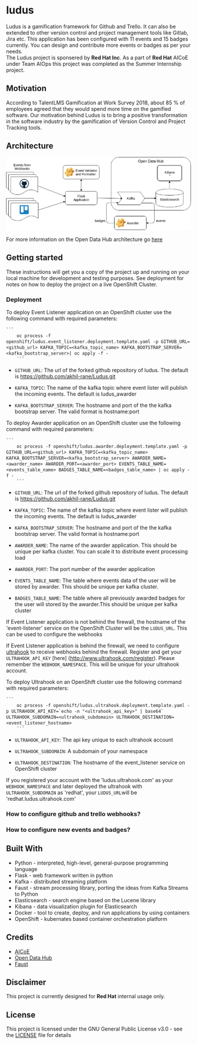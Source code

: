 # ludus
Ludus is a gamification framework for Github and Trello. It can also be extended to other version control and project management tools like Gitlab, Jira etc. This application has been configured with 11 events and 15 badges currently. You can design and contribute more events or badges as per your needs.</br> 
The Ludus project is sponsered by **Red Hat Inc**. As a part of **Red Hat** AICoE under Team AIOps this project was completed as the Summer Internship project.

## Motivation

According to TalentLMS Gamification at Work Survey 2018, about 85 % of employees agreed that they would spend more time on the gamified software. Our motivation behind Ludus is to bring a positive transformation in the software industry by the gamification of Version Control and Project Tracking tools.

## Architecture

![architecture](/docs/architecture.png)

For more information on the Open Data Hub architecture go [here](https://opendatahub.io/news/2018-12-04/open-data-hub-overview.html)

## Getting started

These instructions will get you a copy of the project up and running on your local machine for development and testing purposes. See deployment for notes on how to deploy the project on a live OpenShift Cluster.

### Deployment

To deploy Event Listener application on an OpenShift cluster use the following command with required parameters:
        
	```
        oc process -f openshift/ludus.event_listener.deployment.template.yaml -p GITHUB_URL=<github_url> KAFKA_TOPIC=<kafka_topic_name> KAFKA_BOOTSTRAP_SERVER=<kafka_bootstrap_server>| oc apply -f -
        ```

- `GITHUB_URL`: The url of the forked github repository of ludus. The default is https://github.com/akhil-rane/Ludus.git

- `KAFKA_TOPIC`: The name of the kafka topic where event lister will publish the incoming events. The default is ludus_awarder

- `KAFKA_BOOTSTRAP_SERVER`: The hostname and port of the the kafka bootstrap server. The valid format is hostname:port


To deploy Awarder application on an OpenShift cluster use the following command with required parameters:
        
	```
        oc process -f openshift/ludus.awarder.deployment.template.yaml -p GITHUB_URL=<github_url> KAFKA_TOPIC=<kafka_topic_name> KAFKA_BOOTSTRAP_SERVER=<kafka_bootstrap_server> AWARDER_NAME=<awarder_name> AWARDER_PORT=<awarder_port> EVENTS_TABLE_NAME=<events_table_name> BADGES_TABLE_NAME=<badges_table_name> | oc apply -f -
        ```

- `GITHUB_URL`: The url of the forked github repository of ludus. The default is https://github.com/akhil-rane/Ludus.git

- `KAFKA_TOPIC`: The name of the kafka topic where event lister will publish the incoming events. The default is ludus_awarder

- `KAFKA_BOOTSTRAP_SERVER`: The hostname and port of the the kafka bootstrap server. The valid format is hostname:port

- `AWARDER_NAME`: The name of the awarder application. This should be unique per kafka cluster. You can scale it to distribute event processing load

- `AWARDER_PORT`: The port number of the awarder application

- `EVENTS_TABLE_NAME`: The table where events data of the user will be stored by awarder. This should be unique per kafka cluster.
        
- `BADGES_TABLE_NAME`: The table where all previously awarded badges for the user will stored by the awarder.This should be unique per kafka cluster

If Event Listener application is not behind the firewall, the hostname of the 'event-listener' service on the OpenShift Cluster will be the `LUDUS_URL`. This can be used to configure the webhooks 

If Event Listener application is behind the firewall, we need to configure [ultrahook](http://www.ultrahook.com/faq) to receive webhooks behind the firewall. Register and get your `ULTRAHOOK_API_KEY` [here] (http://www.ultrahook.com/register). Please remember the `WEBHOOK_NAMESPACE`. This will be unique for your ultrahook account.


To deploy Ultrahook on an OpenShift cluster use the following command with required parameters:
        
	```
        oc process -f openshift/ludus.ultrahook.deployment.template.yaml -p ULTRAHOOK_API_KEY=`echo -n "<ultrahook_api_key>" | base64` ULTRAHOOK_SUBDOMAIN=<ultrahook_subdomain> ULTRAHOOK_DESTINATION=<event_listener_hostname>
        ```

- `ULTRAHOOK_API_KEY`: The api key unique to each ultrahook account

- `ULTRAHOOK_SUBDOMAIN`: A subdomain of your namespace
- `ULTRAHOOK_DESTINATION`: The hostname of the event_listener service on OpenShift cluster

If you registered your account with the 'ludus.ultrahook.com' as your `WEBHOOK_NAMESPACE` and later deployed the ultrahook with `ULTRAHOOK_SUBDOMAIN` as 'redhat', your `LUDUS_URL`will be 'redhat.ludus.ultrahook.com'

### How to configure github and trello webhooks?

### How to configure new events and badges?

## Built With

* Python - interpreted, high-level, general-purpose programming language
* Flask - web framework written in python 
* Kafka - distributed streaming platform 
* Faust - stream processing library, porting the ideas from Kafka Streams to Python
* Elasticsearch - search engine based on the Lucene library
* Kibana - data visualization plugin for Elasticsearch
* Docker - tool to create, deploy, and run applications by using containers
* OpenShift - kubernates based container orchestration platform

## Credits

* [AICoE](https://github.com/AICoE)
* [Open Data Hub](https://opendatahub.io/)
* [Faust](https://github.com/robinhood/faust)

## Disclaimer

This project is currently designed for **Red Hat** internal usage only.

## License

This project is licensed under the GNU General Public License v3.0 - see the [LICENSE](https://github.com/akhil-rane/ludus/blob/master/LICENSE) file for details
